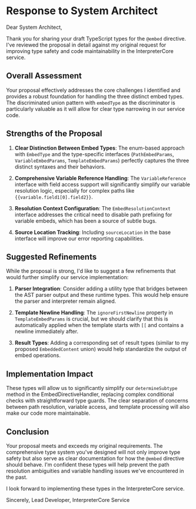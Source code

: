 # Response to System Architect

Dear System Architect,

Thank you for sharing your draft TypeScript types for the `@embed` directive. I've reviewed the proposal in detail against my original request for improving type safety and code maintainability in the InterpreterCore service.

## Overall Assessment

Your proposal effectively addresses the core challenges I identified and provides a robust foundation for handling the three distinct embed types. The discriminated union pattern with `embedType` as the discriminator is particularly valuable as it will allow for clear type narrowing in our service code.

## Strengths of the Proposal

1. **Clear Distinction Between Embed Types**: The enum-based approach with `EmbedType` and the type-specific interfaces (`PathEmbedParams`, `VariableEmbedParams`, `TemplateEmbedParams`) perfectly captures the three distinct syntaxes and their behaviors.

2. **Comprehensive Variable Reference Handling**: The `VariableReference` interface with field access support will significantly simplify our variable resolution logic, especially for complex paths like `{{variable.field1[0].field2}}`.

3. **Resolution Context Configuration**: The `EmbedResolutionContext` interface addresses the critical need to disable path prefixing for variable embeds, which has been a source of subtle bugs.

4. **Source Location Tracking**: Including `sourceLocation` in the base interface will improve our error reporting capabilities.

## Suggested Refinements

While the proposal is strong, I'd like to suggest a few refinements that would further simplify our service implementation:

1. **Parser Integration**: Consider adding a utility type that bridges between the AST parser output and these runtime types. This would help ensure the parser and interpreter remain aligned.

2. **Template Newline Handling**: The `ignoreFirstNewline` property in `TemplateEmbedParams` is crucial, but we should clarify that this is automatically applied when the template starts with `[[` and contains a newline immediately after.

3. **Result Types**: Adding a corresponding set of result types (similar to my proposed `EmbeddedContent` union) would help standardize the output of embed operations.

## Implementation Impact

These types will allow us to significantly simplify our `determineSubtype` method in the EmbedDirectiveHandler, replacing complex conditional checks with straightforward type guards. The clear separation of concerns between path resolution, variable access, and template processing will also make our code more maintainable.

## Conclusion

Your proposal meets and exceeds my original requirements. The comprehensive type system you've designed will not only improve type safety but also serve as clear documentation for how the `@embed` directive should behave. I'm confident these types will help prevent the path resolution ambiguities and variable handling issues we've encountered in the past.

I look forward to implementing these types in the InterpreterCore service.

Sincerely,
Lead Developer, InterpreterCore Service